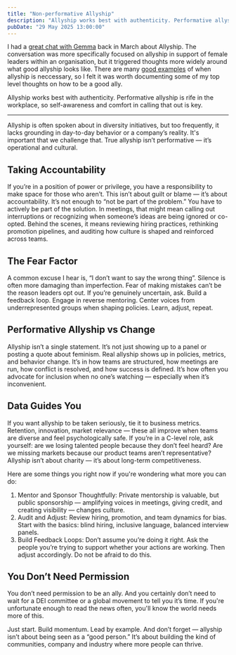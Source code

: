 ```yaml
---
title: "Non-performative Allyship"
description: "Allyship works best with authenticity. Performative allyship is rife in the workplace, so self-awareness and comfort in calling that out is key."
pubDate: "29 May 2025 13:00:00"
---
```


I had a [great chat with Gemma](https://open.spotify.com/episode/7fu7Zkav7WBXQBfXI431h6?si=da4e506059a5406f) back in March about Allyship. The conversation was more specifically focused on allyship in support of female leaders within an organisation, but it triggered thoughts more widely around what good allyship looks like. There are many [good examples](https://www.linkedin.com/posts/josh-nesbitt_i-recently-wrote-to-my-mp-about-the-political-activity-7326222872950022147-Dnk6?utm_source=share&utm_medium=member_desktop&rcm=ACoAACXM0d0BiCjikEOMtKx_9EdeoKNfArL9T8I) of when allyship is neccessary, so I felt it was worth documenting some of my top level thoughts on how to be a good ally.

Allyship works best with authenticity. Performative allyship is rife in the workplace, so self-awareness and comfort in calling that out is key.

---

Allyship is often spoken about in diversity initiatives, but too frequently, it lacks grounding in day-to-day behavior or a company’s reality. It's important that we challenge that. True allyship isn’t performative — it’s operational and cultural.

## Taking Accountability

If you’re in a position of power or privilege, you have a responsibility to make space for those who aren’t. This isn’t about guilt or blame — it’s about accountability. It’s not enough to “not be part of the problem.” You have to actively be part of the solution. In meetings, that might mean calling out interruptions or recognizing when someone’s ideas are being ignored or co-opted. Behind the scenes, it means reviewing hiring practices, rethinking promotion pipelines, and auditing how culture is shaped and reinforced across teams.

## The Fear Factor

A common excuse I hear is, “I don’t want to say the wrong thing”. Silence is often more damaging than imperfection. Fear of making mistakes can’t be the reason leaders opt out. If you’re genuinely uncertain, ask. Build a feedback loop. Engage in reverse mentoring. Center voices from underrepresented groups when shaping policies. Learn, adjust, repeat.

## Performative Allyship vs Change

Allyship isn’t a single statement. It’s not just showing up to a panel or posting a quote about feminism. Real allyship shows up in policies, metrics, and behavior change. It’s in how teams are structured, how meetings are run, how conflict is resolved, and how success is defined. It’s how often you advocate for inclusion when no one’s watching — especially when it’s inconvenient.

## Data Guides You

If you want allyship to be taken seriously, tie it to business metrics. Retention, innovation, market relevance — these all improve when teams are diverse and feel psychologically safe. If you’re in a C-level role, ask yourself: are we losing talented people because they don’t feel heard? Are we missing markets because our product teams aren’t representative? Allyship isn’t about charity — it’s about long-term competitiveness.

Here are some things you right now if you're wondering what more you can do:

1. Mentor and Sponsor Thoughtfully: Private mentorship is valuable, but public sponsorship — amplifying voices in meetings, giving credit, and creating visibility — changes culture.
1. Audit and Adjust: Review hiring, promotion, and team dynamics for bias. Start with the basics: blind hiring, inclusive language, balanced interview panels.
1. Build Feedback Loops: Don’t assume you’re doing it right. Ask the people you’re trying to support whether your actions are working. Then adjust accordingly. Do not be afraid to do this.

## You Don’t Need Permission

You don’t need permission to be an ally. And you certainly don’t need to wait for a DEI committee or a global movement to tell you it’s time. If you're unfortunate enough to read the news often, you'll know the world needs more of this.

Just start. Build momentum. Lead by example. And don’t forget — allyship isn’t about being seen as a “good person.” It’s about building the kind of communities, company and industry where more people can thrive.
